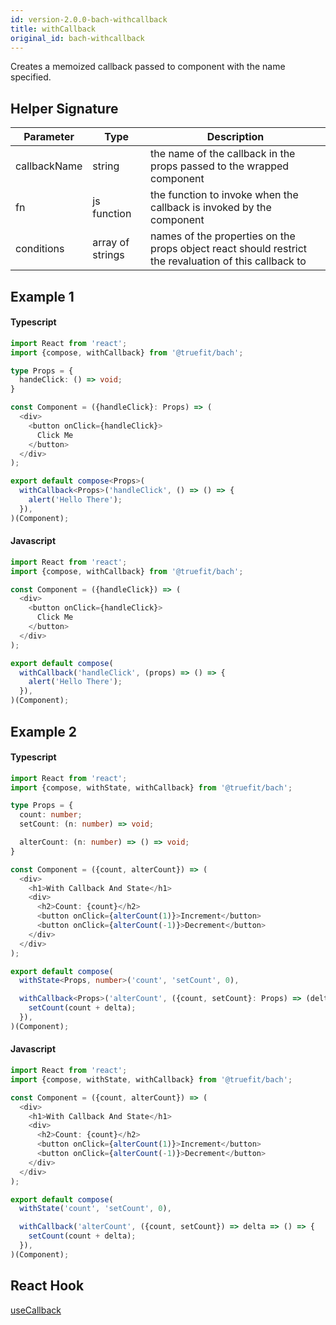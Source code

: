 ```yaml
---
id: version-2.0.0-bach-withcallback
title: withCallback
original_id: bach-withcallback
---
```


Creates a memoized callback passed to component with the name specified.

## Helper Signature

| Parameter    | Type             | Description                                                                                           |
| ------------ | ---------------- | ----------------------------------------------------------------------------------------------------- |
| callbackName | string           | the name of the callback in the props passed to the wrapped component                                 |
| fn           | js function      | the function to invoke when the callback is invoked by the component                                  |
| conditions   | array of strings | names of the properties on the props object react should restrict the revaluation of this callback to |

## Example 1

#### Typescript

```Typescript
import React from 'react';
import {compose, withCallback} from '@truefit/bach';

type Props = {
  handeClick: () => void;
}

const Component = ({handleClick}: Props) => (
  <div>
    <button onClick={handleClick}>
      Click Me
    </button>
  </div>
);

export default compose<Props>(
  withCallback<Props>('handleClick', () => () => {
    alert('Hello There');
  }),
)(Component);
```

#### Javascript

```Javascript
import React from 'react';
import {compose, withCallback} from '@truefit/bach';

const Component = ({handleClick}) => (
  <div>
    <button onClick={handleClick}>
      Click Me
    </button>
  </div>
);

export default compose(
  withCallback('handleClick', (props) => () => {
    alert('Hello There');
  }),
)(Component);
```

## Example 2

#### Typescript

```Typescript
import React from 'react';
import {compose, withState, withCallback} from '@truefit/bach';

type Props = {
  count: number;
  setCount: (n: number) => void;

  alterCount: (n: number) => () => void;
}

const Component = ({count, alterCount}) => (
  <div>
    <h1>With Callback And State</h1>
    <div>
      <h2>Count: {count}</h2>
      <button onClick={alterCount(1)}>Increment</button>
      <button onClick={alterCount(-1)}>Decrement</button>
    </div>
  </div>
);

export default compose(
  withState<Props, number>('count', 'setCount', 0),

  withCallback<Props>('alterCount', ({count, setCount}: Props) => (delta: number) => () => {
    setCount(count + delta);
  }),
)(Component);
```

#### Javascript

```Javascript
import React from 'react';
import {compose, withState, withCallback} from '@truefit/bach';

const Component = ({count, alterCount}) => (
  <div>
    <h1>With Callback And State</h1>
    <div>
      <h2>Count: {count}</h2>
      <button onClick={alterCount(1)}>Increment</button>
      <button onClick={alterCount(-1)}>Decrement</button>
    </div>
  </div>
);

export default compose(
  withState('count', 'setCount', 0),

  withCallback('alterCount', ({count, setCount}) => delta => () => {
    setCount(count + delta);
  }),
)(Component);
```

## React Hook

[useCallback](https://reactjs.org/docs/hooks-reference.html#usecallback)
